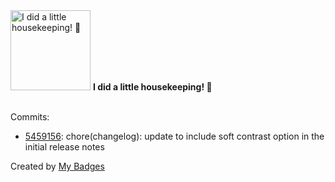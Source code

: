<img src="https://my-badges.github.io/my-badges/chore-commit.png" alt="I did a little housekeeping! 🧹" title="I did a little housekeeping! 🧹" width="128">
<strong>I did a little housekeeping! 🧹</strong>
<br><br>

Commits:

- <a href="https://github.com/VatsalSy/gruvbox_custom_crisp_themes.nvim/commit/545915696233dd0b4cfa0269c01d3e916b9dd8a2">5459156</a>: chore(changelog): update to include soft contrast option in the initial release notes


Created by <a href="https://github.com/my-badges/my-badges">My Badges</a>